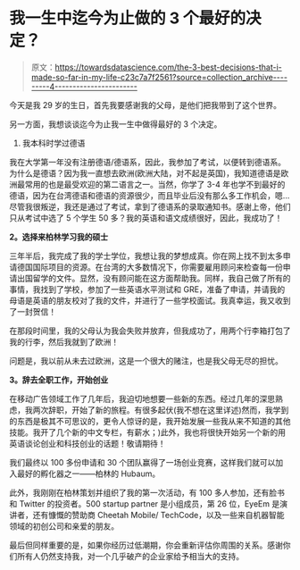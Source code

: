 # 我一生中迄今为止做的 3 个最好的决定？

> 原文：<https://towardsdatascience.com/the-3-best-decisions-that-i-made-so-far-in-my-life-c23c7a7f2561?source=collection_archive---------4----------------------->

今天是我 29 岁的生日，首先我要感谢我的父母，是他们把我带到了这个世界。

另一方面，我想谈谈迄今为止我一生中做得最好的 3 个决定。

1.  我本科时学过德语

我在大学第一年没有注册德语/德语系，因此，我参加了考试，以便转到德语系。为什么是德语？因为我一直想去欧洲(欧洲大陆，对不起是英国)，我知道德语是欧洲最常用的也是最受欢迎的第二语言之一。当然，你学了 3-4 年也学不到最好的德语，因为在台湾德语和德语的资源很少，而且毕业后没有那么多工作机会，嗯…尽管我很叛逆，我还是通过了考试，拿到了德语系的录取通知书。感谢上帝，他们只从考试中选了 5 个学生 50 多？我的英语和语文成绩很好，因此，我成功了！

**2。选择来柏林学习我的硕士**

三年半后，我完成了我的学士学位，我想让我的梦想成真。你在网上找不到太多申请德国国际项目的资源。在台湾的大多数情况下，你需要雇用顾问来检查每一份申请出国留学的文件。显然，没有顾问能在这方面帮助我。同样，我自己做了所有的事情，我找到了学校，参加了一些英语水平测试和 GRE，准备了申请，并请我的母语是英语的朋友校对了我的文件，并进行了一些学校面试。我真幸运，我又收到了一封贺信！

在那段时间里，我的父母认为我会失败并放弃，但我成功了，用两个行李箱打包了我的行李，然后我就到了欧洲！

问题是，我以前从未去过欧洲，这是一个很大的赌注，也是我父母无尽的担忧。

**3。辞去全职工作，开始创业**

在移动广告领域工作了几年后，我迫切地想要一些新的东西。经过几年的深思熟虑，我两次辞职，开始了新的旅程。有很多起伏(我不想在这里详述)然而，我学到的东西是极其不可思议的，更令人惊讶的是，我开始发展一些我从来不知道的其他技能。我开了几个新的中文专栏，有薪水；)此外，我也将很快开始另一个新的用英语谈论创业和科技创业的话题！敬请期待！

我们最终以 100 多份申请和 30 个团队赢得了一场创业竞赛，这样我们就可以加入最好的孵化器之一——柏林的 Hubaum。

此外，我刚刚在柏林策划并组织了我的第一次活动，有 100 多人参加，还有脸书和 Twitter 的投资者。500 startup partner 是小组成员，第 26 位，EyeEm 是演讲者，还有慷慨的赞助商 Cheetah Mobile/ TechCode，以及一些来自机器智能领域的初创公司和亲爱的朋友。

最后但同样重要的是，如果你经历过低潮期，你会重新评估你周围的关系。感谢你们所有人仍然支持我，对一个几乎破产的企业家给予相当大的支持。